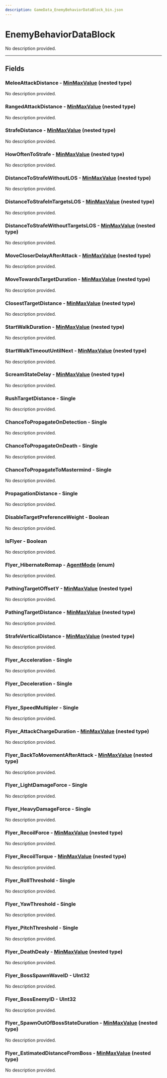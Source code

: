 ```yaml
---
description: GameData_EnemyBehaviorDataBlock_bin.json
---
```


# EnemyBehaviorDataBlock

No description provided.

***

## Fields

### MeleeAttackDistance - [MinMaxValue](../nested-types/minmaxvalue.md) (nested type)

No description provided.

### RangedAttackDistance - [MinMaxValue](../nested-types/minmaxvalue.md) (nested type)

No description provided.

### StrafeDistance - [MinMaxValue](../nested-types/minmaxvalue.md) (nested type)

No description provided.

### HowOftenToStrafe - [MinMaxValue](../nested-types/minmaxvalue.md) (nested type)

No description provided.

### DistanceToStrafeWithoutLOS - [MinMaxValue](../nested-types/minmaxvalue.md) (nested type)

No description provided.

### DistanceToStrafeInTargetsLOS - [MinMaxValue](../nested-types/minmaxvalue.md) (nested type)

No description provided.

### DistanceToStrafeWithoutTargetsLOS - [MinMaxValue](../nested-types/minmaxvalue.md) (nested type)

No description provided.

### MoveCloserDelayAfterAttack - [MinMaxValue](../nested-types/minmaxvalue.md) (nested type)

No description provided.

### MoveTowardsTargetDuration - [MinMaxValue](../nested-types/minmaxvalue.md) (nested type)

No description provided.

### ClosestTargetDistance - [MinMaxValue](../nested-types/minmaxvalue.md) (nested type)

No description provided.

### StartWalkDuration - [MinMaxValue](../nested-types/minmaxvalue.md) (nested type)

No description provided.

### StartWalkTimeoutUntilNext - [MinMaxValue](../nested-types/minmaxvalue.md) (nested type)

No description provided.

### ScreamStateDelay - [MinMaxValue](../nested-types/minmaxvalue.md) (nested type)

No description provided.

### RushTargetDistance - Single

No description provided.

### ChanceToPropagateOnDetection - Single

No description provided.

### ChanceToPropagateOnDeath - Single

No description provided.

### ChanceToPropagateToMastermind - Single

No description provided.

### PropagationDistance - Single

No description provided.

### DisableTargetPreferenceWeight - Boolean

No description provided.

### IsFlyer - Boolean

No description provided.

### Flyer_HibernateRemap - [AgentMode](../enum-types.md#agentmode) (enum)

No description provided.

### PathingTargetOffsetY - [MinMaxValue](../nested-types/minmaxvalue.md) (nested type)

No description provided.

### PathingTargetDistance - [MinMaxValue](../nested-types/minmaxvalue.md) (nested type)

No description provided.

### StrafeVerticalDistance - [MinMaxValue](../nested-types/minmaxvalue.md) (nested type)

No description provided.

### Flyer_Acceleration - Single

No description provided.

### Flyer_Deceleration - Single

No description provided.

### Flyer_SpeedMultipler - Single

No description provided.

### Flyer_AttackChargeDuration - [MinMaxValue](../nested-types/minmaxvalue.md) (nested type)

No description provided.

### Flyer_BackToMovementAfterAttack - [MinMaxValue](../nested-types/minmaxvalue.md) (nested type)

No description provided.

### Flyer_LightDamageForce - Single

No description provided.

### Flyer_HeavyDamageForce - Single

No description provided.

### Flyer_RecoilForce - [MinMaxValue](../nested-types/minmaxvalue.md) (nested type)

No description provided.

### Flyer_RecoilTorque - [MinMaxValue](../nested-types/minmaxvalue.md) (nested type)

No description provided.

### Flyer_RollThreshold - Single

No description provided.

### Flyer_YawThreshold - Single

No description provided.

### Flyer_PitchThreshold - Single

No description provided.

### Flyer_DeathDealy - [MinMaxValue](../nested-types/minmaxvalue.md) (nested type)

No description provided.

### Flyer_BossSpawnWaveID - UInt32

No description provided.

### Flyer_BossEnemyID - UInt32

No description provided.

### Flyer_SpawnOutOfBossStateDuration - [MinMaxValue](../nested-types/minmaxvalue.md) (nested type)

No description provided.

### Flyer_EstimatedDistanceFromBoss - [MinMaxValue](../nested-types/minmaxvalue.md) (nested type)

No description provided.
